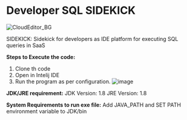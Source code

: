 # Developer SQL SIDEKICK
![CloudEditor_BG](https://user-images.githubusercontent.com/16458706/135726671-3cd32b7f-ff9c-411e-841c-4f79f88ebda9.png)

SIDEKICK: Sidekick for developers as IDE platform for executing SQL queries in SaaS

**Steps to Execute the code:**
1. Clone th code
2. Open in Intelij IDE
3. Run the program as per configuration.
![image](https://user-images.githubusercontent.com/16458706/135726844-1a125502-b0ec-4abe-a461-ee49395f84ae.png)


**JDK/JRE requirement:**
JDK Version: 1.8
JRE Version: 1.8

**System Requirements to run exe file:**
Add JAVA_PATH and SET PATH environment variable to JDK/bin
